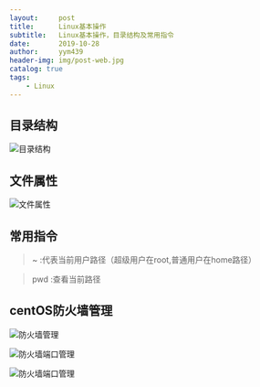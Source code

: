 ```yaml
---
layout:     post
title:      Linux基本操作
subtitle:   Linux基本操作，目录结构及常用指令
date:       2019-10-28
author:     yym439
header-img: img/post-web.jpg
catalog: true
tags:
    - Linux
---
```


## 目录结构

![目录结构](https://yym439.github.io/img/linux-1.jpg "linux目录结构")


## 文件属性

![文件属性](https://yym439.github.io/img/linux-2.jpg "文件属性")

## 常用指令

> ~ :代表当前用户路径（超级用户在root,普通用户在home路径）

> pwd :查看当前路径


## centOS防火墙管理

![防火墙管理](https://yym439.github.io/img/linux-3.jpg "防火墙管理")


![防火墙端口管理](https://yym439.github.io/img/linux-4.jpg "防火墙端口管理")

![防火墙端口管理](https://yym439.github.io/img/linux-5.png "防火墙端口管理")



